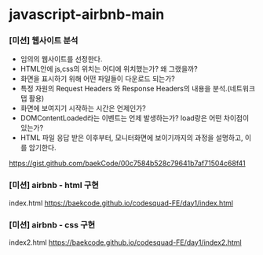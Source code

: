 # javascript-airbnb-main

### [미션] 웹사이트 분석
- 임의의 웹사이트를 선정한다.
- HTML안에 js,css의 위치는 어디에 위치했는가? 왜 그랬을까?
- 화면을 표시하기 위해 어떤 파일들이 다운로드 되는가?
- 특정 자원의 Request Headers 와 Response Headers의 내용을 분석.(네트워크 탭 활용)
- 화면에 보여지기 시작하는 시간은 언제인가?
- DOMContentLoaded라는 이벤트는 언제 발생하는가? load랑은 어떤 차이점이 있는가?
- HTML 파일 응답 받은 이후부터, 모니터화면에 보이기까지의 과정을 설명하고, 이를 암기한다.

https://gist.github.com/baekCode/00c7584b528c79641b7af71504c68f41

### [미션] airbnb - html 구현
index.html 
https://baekcode.github.io/codesquad-FE/day1/index.html

### [미션] airbnb - css 구현
index2.html 
https://baekcode.github.io/codesquad-FE/day1/index2.html